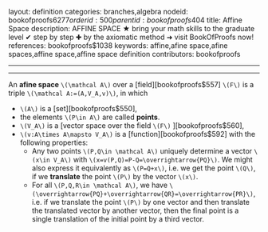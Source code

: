 layout: definition
categories: branches,algebra
nodeid: bookofproofs$6277
orderid: 500
parentid: bookofproofs$404
title: Affine Space
description: AFFINE SPACE ★ bring your math skills to the graduate level ✔ step by step ✚ by the axiomatic method ➜ visit BookOfProofs now!
references: bookofproofs$1038
keywords: affine,afine space,afine spaces,affine space,affine space definition
contributors: bookofproofs

---


---

An **afine space** `\(\mathcal A\)` over a [field][bookofproofs$557] `\(F\)` is a triple `\(\mathcal A:=(A,V_A,v)\)`, in which

* `\(A\)` is a [set][bookofproofs$550],
* the elements `\(P\in A\)` are called **points**.
* `\(V_A\)` is a [vector space over the field `\(F\)` ][bookofproofs$560],
* `\(v:A\times A\mapsto V_A\)` is a [function][bookofproofs$592] with the following properties:
   * Any two points `\(P,Q\in \mathcal A\)` uniquely determine a vector `\(x\in V_A\)` with `\(x=v(P,Q)=P-Q=\overrightarrow{PQ}\)`. We might also express it equivalently as `\(P=Q+x\)`, i.e. we get the point `\(Q\)`, if we **translate** the point `\(P\)` by the vector `\(x\)`. 
   * For all `\(P,Q,R\in \mathcal A\)`, we have `\(\overrightarrow{PQ}+\overrightarrow{QR}=\overrightarrow{PR}\)`, i.e. if we translate the point `\(P\)` by one vector and then translate the translated vector by another vector, then the final point is a single translation of the initial point by a third vector.
